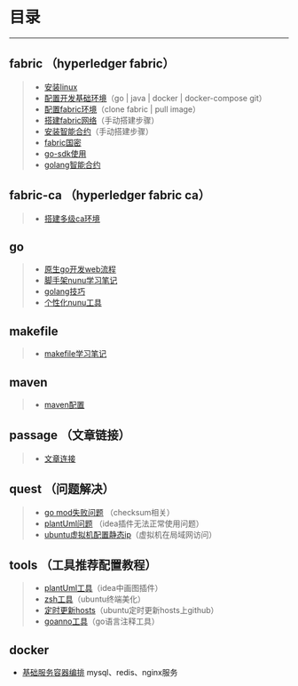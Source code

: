 # 目录

------

## fabric （hyperledger fabric）

> * [安装linux](./fabric/001-安装linux虚拟机.md)
> * [配置开发基础环境](./fabric/002-配置开发基础环境.md)（go | java | docker | docker-compose git）
> * [配置fabric环境](./fabric/003-配置fabric环境.md)（clone fabric | pull image）
> * [搭建fabric网络](./fabric/004-搭建fabric网络.md)（手动搭建步骤）
> * [安装智能合约](./fabric/005-安装智能合约.md)（手动搭建步骤）
> * [fabric国密](./fabric/006-fabric国密搭建步骤.md)
> * [go-sdk使用](./fabric/007-fabric-go-sdk使用.md)
> * [golang智能合约](./fabric/008-fabric智能合约开发流程.md)

## fabric-ca （hyperledger fabric ca）

> * [搭建多级ca环境](./fabric-ca/001-多级CA.md)

## go

> * [原生go开发web流程](./go/001-go原生web开发流程.md)
> * [脚手架nunu学习笔记](./go/002-脚手架nunu学习笔记.md)
> * [golang技巧](./go/005-golang使用技巧.md)
> * [个性化nunu工具](./go/006-个性化nunu.md)

## makefile

> * [makefile学习笔记](./makefile/001-makefile笔记.md)

## maven

> * [maven配置](./maven/001-maven相关配置.md)

## passage （文章链接）

> * [文章连接](./passage/001-文章链接.md)

## quest （问题解决）

> * [go mod失败问题](./go/003-gomod失败.md) （checksum相关）
> * [plantUml问题](./quest/001-plantUml-缺少工具.md) （idea插件无法正常使用问题）
> * [ubuntu虚拟机配置静态ip](./quest/003-ubuntu20.04虚拟机配置静态ip及dns服务.md)（虚拟机在局域网访问）

## tools （工具推荐配置教程）

> * [plantUml工具](./tools/001-plantUml.md)（idea中画图插件）
> * [zsh工具](./tools/002-zsh配置.md)（ubuntu终端美化）
> * [定时更新hosts](./tools/003-定时更新hosts.md)（ubuntu定时更新hosts上github）
> * [goanno工具](./go/004-go语言注释代码工具.md)（go语言注释工具）


## docker

* [基础服务容器编排](./tools/006-基础服务容器部署.md) mysql、redis、nginx服务


